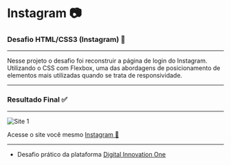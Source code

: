 # Instagram :camera:

### Desafio HTML/CSS3 (Instagram) :vibration_mode:
***
  Nesse projeto o desafio foi reconstruir a página de login do Instagram. Utilizando o CSS com Flexbox, uma das abordagens de posicionamento de elementos mais utilizadas quando se trata de responsividade. 
***

### Resultado Final :white_check_mark:
***
 ![Site 1](https://github.com/ericcastroc/Dio-Bootcamp-FullStack/blob/main/Spread%20Fullstack%20Developer/Modulo%20HTML-CSS3/Instagram/Imagens/Instagram%20Site/Img-1.png?raw=true)
 

   Acesse o site você mesmo [Instagram :beginner:](https://ericcastroc.github.io/Dio-Bootcamp-FullStack/Spread%20Fullstack%20Developer/Modulo%20HTML-CSS3/Instagram/)
***
- Desafio prático da plataforma [Digital Innovation One](https://web.digitalinnovation.one/home "Digital Innovation One")
